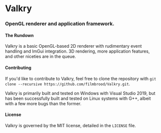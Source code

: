 # Valkry
### OpenGL renderer and application framework.

#### The Rundown
Valkry is a basic OpenGL-based 2D renderer with rudimentary event handling and ImGui integration. 3D rendering, more application features, and other niceties are in the queue.

#### Contributing
If you'd like to contribute to Valkry, feel free to clone the repository with `git clone --recursive https://github.com/filmbrood/Valkry.git`.

Valkry is primarily built and tested on Windows with Visual Studio 2019, but has been successfully built and tested on Linux systems with G++, albeit with a few more bugs than the former.

#### License
Valkry is governed by the MIT license, detailed in the `LICENSE` file.
